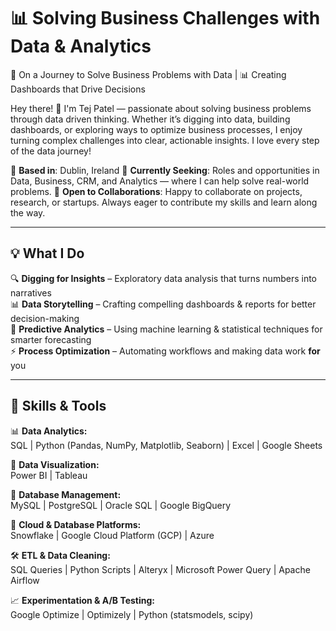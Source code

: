# 📊 Solving Business Challenges with Data & Analytics

🚀 On a Journey to Solve Business Problems with Data | 📊 Creating Dashboards that Drive Decisions

Hey there! 👋 I'm Tej Patel — passionate about solving business problems through data driven thinking. Whether it’s digging into data, building dashboards, or exploring ways to optimize business processes, I enjoy turning complex challenges into clear, actionable insights. I love every step of the data journey!  

📍 **Based in**: Dublin, Ireland 
💼 **Currently Seeking**: Roles and opportunities in Data, Business, CRM, and Analytics — where I can help solve real-world problems.
🤝 **Open to Collaborations**: Happy to collaborate on projects, research, or startups. Always eager to contribute my skills and learn along the way.

---

## 💡 What I Do  
🔍 **Digging for Insights** – Exploratory data analysis that turns numbers into narratives  
📊 **Data Storytelling** – Crafting compelling dashboards & reports for better decision-making  
🧠 **Predictive Analytics** – Using machine learning & statistical techniques for smarter forecasting  
⚡ **Process Optimization** – Automating workflows and making data work **for** you  

---
## 🔧 Skills & Tools  

📊 **Data Analytics:**  
SQL | Python (Pandas, NumPy, Matplotlib, Seaborn) | Excel | Google Sheets  

🚀 **Data Visualization:**  
Power BI | Tableau  

📂 **Database Management:**  
MySQL | PostgreSQL | Oracle SQL | Google BigQuery  

📡 **Cloud & Database Platforms:**  
Snowflake | Google Cloud Platform (GCP) | Azure  

🛠 **ETL & Data Cleaning:**  
SQL Queries | Python Scripts | Alteryx | Microsoft Power Query | Apache Airflow  

📈 **Experimentation & A/B Testing:**  
Google Optimize | Optimizely | Python (statsmodels, scipy)  
